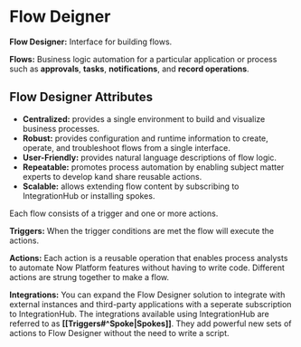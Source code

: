 # Flow Deigner
**Flow Designer:** Interface for building flows.

**Flows:** Business logic automation for a particular application or process such as **approvals**, **tasks**, **notifications**, and **record operations**.

## Flow Designer Attributes
  - **Centralized:** provides a single environment to build and visualize business processes.
  - **Robust:** provides configuration and runtime information to create, operate, and troubleshoot flows from a single interface.
  - **User-Friendly:** provides natural language descriptions of flow logic.
  - **Repeatable:** promotes process automation by enabling subject matter experts to develop kand share reusable actions.
  - **Scalable:** allows extending flow content by subscribing to IntegrationHub or installing spokes.

Each flow consists of a trigger and one or more actions.

**Triggers:** When the trigger conditions are met the flow will execute the actions.

**Actions:** Each action is a reusable operation that enables process analysts to automate Now Platform features without having to write code.  Different  actions are strung together to make a flow.

**Integrations:** You can expand the Flow Designer solution to integrate with external instances and third-party applications with a seperate subscription to IntegrationHub.  The integrations available using IntegrationHub are referred to as **[[Triggers#^Spoke|Spokes]]**.  They add powerful new sets of actions to Flow Designer without the need to write a script.
